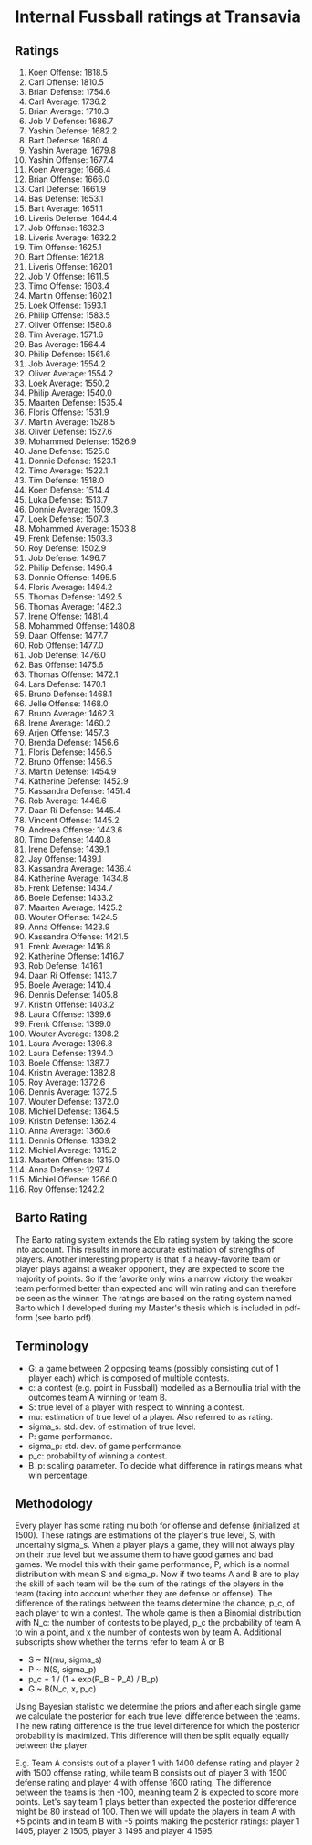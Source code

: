 # Internal Fussball ratings at Transavia
## Ratings
1. Koen Offense: 1818.5 
2. Carl Offense: 1810.5 
3. Brian Defense: 1754.6 
4. Carl Average: 1736.2 
5. Brian Average: 1710.3 
6. Job V Defense: 1686.7 
7. Yashin Defense: 1682.2 
8. Bart Defense: 1680.4 
9. Yashin Average: 1679.8 
10. Yashin Offense: 1677.4 
11. Koen Average: 1666.4 
12. Brian Offense: 1666.0 
13. Carl Defense: 1661.9 
14. Bas Defense: 1653.1 
15. Bart Average: 1651.1 
16. Liveris Defense: 1644.4 
17. Job Offense: 1632.3 
18. Liveris Average: 1632.2 
19. Tim Offense: 1625.1 
20. Bart Offense: 1621.8 
21. Liveris Offense: 1620.1 
22. Job V Offense: 1611.5 
23. Timo Offense: 1603.4 
24. Martin Offense: 1602.1 
25. Loek Offense: 1593.1 
26. Philip Offense: 1583.5 
27. Oliver Offense: 1580.8 
28. Tim Average: 1571.6 
29. Bas Average: 1564.4 
30. Philip  Defense: 1561.6 
31. Job Average: 1554.2 
32. Oliver Average: 1554.2 
33. Loek Average: 1550.2 
34. Philip Average: 1540.0 
35. Maarten Defense: 1535.4 
36. Floris Offense: 1531.9 
37. Martin Average: 1528.5 
38. Oliver Defense: 1527.6 
39. Mohammed Defense: 1526.9 
40. Jane Defense: 1525.0 
41. Donnie Defense: 1523.1 
42. Timo Average: 1522.1 
43. Tim Defense: 1518.0 
44. Koen Defense: 1514.4 
45. Luka Defense: 1513.7 
46. Donnie Average: 1509.3 
47. Loek Defense: 1507.3 
48. Mohammed Average: 1503.8 
49. Frenk  Defense: 1503.3 
50. Roy Defense: 1502.9 
51. Job  Defense: 1496.7 
52. Philip Defense: 1496.4 
53. Donnie Offense: 1495.5 
54. Floris Average: 1494.2 
55. Thomas Defense: 1492.5 
56. Thomas Average: 1482.3 
57. Irene Offense: 1481.4 
58. Mohammed Offense: 1480.8 
59. Daan Offense: 1477.7 
60. Rob Offense: 1477.0 
61. Job Defense: 1476.0 
62. Bas Offense: 1475.6 
63. Thomas Offense: 1472.1 
64. Lars Defense: 1470.1 
65. Bruno Defense: 1468.1 
66. Jelle Offense: 1468.0 
67. Bruno Average: 1462.3 
68. Irene Average: 1460.2 
69. Arjen Offense: 1457.3 
70. Brenda Defense: 1456.6 
71. Floris Defense: 1456.5 
72. Bruno Offense: 1456.5 
73. Martin Defense: 1454.9 
74. Katherine Defense: 1452.9 
75. Kassandra Defense: 1451.4 
76. Rob Average: 1446.6 
77. Daan Ri Defense: 1445.4 
78. Vincent Offense: 1445.2 
79. Andreea Offense: 1443.6 
80. Timo Defense: 1440.8 
81. Irene Defense: 1439.1 
82. Jay Offense: 1439.1 
83. Kassandra Average: 1436.4 
84. Katherine Average: 1434.8 
85. Frenk Defense: 1434.7 
86. Boele Defense: 1433.2 
87. Maarten Average: 1425.2 
88. Wouter Offense: 1424.5 
89. Anna Offense: 1423.9 
90. Kassandra Offense: 1421.5 
91. Frenk Average: 1416.8 
92. Katherine Offense: 1416.7 
93. Rob Defense: 1416.1 
94. Daan Ri Offense: 1413.7 
95. Boele Average: 1410.4 
96. Dennis Defense: 1405.8 
97. Kristin Offense: 1403.2 
98. Laura Offense: 1399.6 
99. Frenk Offense: 1399.0 
100. Wouter Average: 1398.2 
101. Laura Average: 1396.8 
102. Laura Defense: 1394.0 
103. Boele Offense: 1387.7 
104. Kristin Average: 1382.8 
105. Roy Average: 1372.6 
106. Dennis Average: 1372.5 
107. Wouter Defense: 1372.0 
108. Michiel Defense: 1364.5 
109. Kristin Defense: 1362.4 
110. Anna Average: 1360.6 
111. Dennis Offense: 1339.2 
112. Michiel Average: 1315.2 
113. Maarten Offense: 1315.0 
114. Anna Defense: 1297.4 
115. Michiel Offense: 1266.0 
116. Roy Offense: 1242.2 

## Barto Rating
The Barto rating system extends the Elo rating system by taking the score into account. This results in more accurate estimation of strengths of players. Another interesting property is that if a heavy-favorite team or player plays against a weaker opponent, they are expected to score the majority of points. So if the favorite only wins a narrow victory the weaker team performed better than expected and will win rating and can therefore be seen as the winner. The ratings are based on the rating system named Barto which I developed during my Master's thesis which is included in pdf-form (see barto.pdf).
## Terminology
- G: a game between 2 opposing teams (possibly consisting out of 1 player each) which is composed of multiple contests.
- c: a contest (e.g. point in Fussball) modelled as a Bernoullia trial with the outcomes team A winning or team B.
- S: true level of a player with respect to winning a contest.
- mu: estimation of true level of a player. Also referred to as rating.
- sigma_s: std. dev. of estimation of true level.
- P: game performance.
- sigma_p: std. dev. of game performance.
- p_c: probability of winning a contest.
- B_p: scaling parameter. To decide what difference in ratings means what win percentage.
## Methodology
Every player has some rating mu both for offense and defense (initialized at 1500). These ratings are estimations of the player's true level, S, with uncertainy sigma_s. When a player plays a game, they will not always play on their true level but we assume them to have good games and bad games. We model this with their game performance, P, which is a normal distribution with mean S and sigma_p. Now if two teams A and B are to play the skill of each team will be the sum of the ratings of the players in the team (taking into account whether they are defense or offense). The difference of the ratings between the teams determine the chance, p_c, of each player to win a contest. The whole game is then a Binomial distribution with N_c: the number of contests to be played, p_c the probability of team A to win a point, and x the number of contests won by team A. Additional subscripts show whether the terms refer to team A or B
- S ~ N(mu, sigma_s)
- P ~ N(S, sigma_p)
- p_c = 1 / (1 + exp(P_B - P_A) / B_p)
- G ~ B(N_c, x, p_c)

Using Bayesian statistic we determine the priors and after each single game we calculate the posterior for each true level difference between the teams. The new rating difference is the true level difference for which the posterior probability is maximized. This difference will then be split equally equally between the player. 

E.g. Team A consists out of a player 1 with 1400 defense rating and player 2 with 1500 offense rating, while team B consists out of player 3 with 1500 defense rating and player 4 with offense 1600 rating. The difference between the teams is then -100, meaning team 2 is expected to score more points. Let's say team 1 plays better than expected the posterior difference might be 80 instead of 100. Then we will update the players in team A with +5 points and in team B with -5 points making the posterior ratings: player 1 1405, player 2 1505, player 3 1495 and player 4 1595.